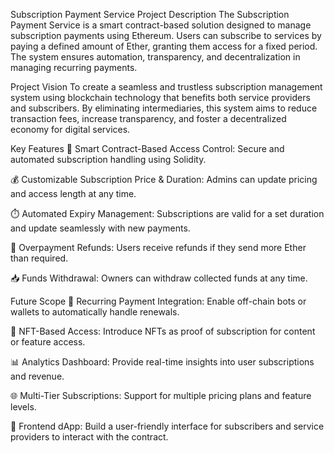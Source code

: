 Subscription Payment Service
Project Description
The Subscription Payment Service is a smart contract-based solution designed to manage subscription payments using Ethereum. Users can subscribe to services by paying a defined amount of Ether, granting them access for a fixed period. The system ensures automation, transparency, and decentralization in managing recurring payments.

Project Vision
To create a seamless and trustless subscription management system using blockchain technology that benefits both service providers and subscribers. By eliminating intermediaries, this system aims to reduce transaction fees, increase transparency, and foster a decentralized economy for digital services.

Key Features
🔐 Smart Contract-Based Access Control: Secure and automated subscription handling using Solidity.

💰 Customizable Subscription Price & Duration: Admins can update pricing and access length at any time.

⏱️ Automated Expiry Management: Subscriptions are valid for a set duration and update seamlessly with new payments.

💸 Overpayment Refunds: Users receive refunds if they send more Ether than required.

📥 Funds Withdrawal: Owners can withdraw collected funds at any time.

Future Scope
🔄 Recurring Payment Integration: Enable off-chain bots or wallets to automatically handle renewals.

🧩 NFT-Based Access: Introduce NFTs as proof of subscription for content or feature access.

📊 Analytics Dashboard: Provide real-time insights into user subscriptions and revenue.

🌐 Multi-Tier Subscriptions: Support for multiple pricing plans and feature levels.

📱 Frontend dApp: Build a user-friendly interface for subscribers and service providers to interact with the contract.

